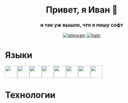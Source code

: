 <div id="header" align="center">
  <h1>Привет, я Иван 👋</h1>
  <h3>и так уж вышло, что я пишу софт</h3>
  <p></p>
  <a href="https://t.me/ivan_noskovvv"><img src="https://badgen.net/badge/icon/телега?icon=telegram&label" alt="telegram"/></a>
  <a href="https://habr.com/ru/users/IvanNoskov"><img src="https://badgen.net/badge/icon/статейки?icon=wiki&label" alt="habr"/></a>
</div>

<h1>Языки</h1>
<img src="https://cdn.jsdelivr.net/gh/devicons/devicon/icons/python/python-original.svg" height="40" width="40"/><img src="https://cdn.jsdelivr.net/gh/devicons/devicon/icons/javascript/javascript-original.svg" height="40" width="40"/><img src="https://cdn.jsdelivr.net/gh/devicons/devicon/icons/html5/html5-original.svg" height="40" width="40"/><img src="https://cdn.jsdelivr.net/gh/devicons/devicon/icons/css3/css3-original.svg" height="40" width="40"/><img src="https://cdn.jsdelivr.net/gh/devicons/devicon/icons/c/c-original.svg" height="40" width="40"/><img src="https://cdn.jsdelivr.net/gh/devicons/devicon/icons/go/go-original-wordmark.svg" height="40" width="40"/><img src="https://cdn.jsdelivr.net/gh/devicons/devicon/icons/processing/processing-original-wordmark.svg" height="40" width="40"/><img src="https://cdn.jsdelivr.net/gh/devicons/devicon/icons/dart/dart-original.svg" height="40" width="40"/>

<h1>Технологии</h1>
